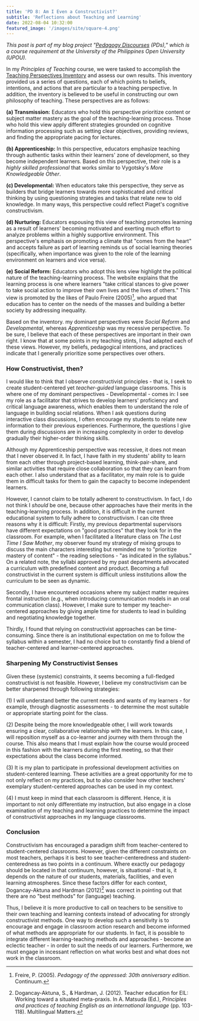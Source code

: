 ```yaml
---
title: 'PD 8: Am I Even a Constructivist?'
subtitle: 'Reflections about Teaching and Learning'
date: 2022-08-04 10:32:00
featured_image: '/images/site/square-4.png'
---
```

*This post is part of my blog project "[Pedagogy Discourses](https://www.pedagogydiscs.wordpress.com) (PDs)," which is a course requirement at the University of the Philippines Open University (UPOU).*

In my *Principles of Teaching* course, we were tasked to accomplish the [Teaching Perspectives Inventory](http://www.teachingperspectives.com/tpi/) and assess our own results. This inventory provided us a series of questions, each of which points to beliefs, intentions, and actions that are particular to a teaching perspective. In addition, the inventory is believed to be useful in constructing our own philosophy of teaching. These perspectives are as follows:

**(a) Transmission:** Educators who hold this perspective prioritize content or subject matter mastery as the goal of the teaching-learning process. Those who hold this view apply different strategies grounded on cognitive information processing such as setting clear objectives, providing reviews, and finding the appropriate pacing for lectures.

**(b) Apprenticeship:** In this perspective, educators emphasize teaching through authentic tasks within their learners' zone of development, so they become independent learners. Based on this perspective, their role is a *highly skilled professional* that works similar to Vygotsky's *More Knowledgeable Other*. 

**(c) Developmental:** When educators take this perspective, they serve as builders that bridge learners towards more sophisticated and critical thinking by using questioning strategies and tasks that relate new to old knowledge. In many ways, this perspective could reflect Piaget's cognitive constructivism.

**(d) Nurturing:** Educators espousing this view of teaching promotes learning as a result of learners' becoming motivated and exerting much effort to analyze problems within a highly supportive environment. This perspective's emphasis on promoting a climate that "comes from the heart" and accepts failure as part of learning reminds us of social learning theories (specifically, when importance was given to the role of the learning environment on learners and vice versa).

**(e) Social Reform:** Educators who adopt this lens view highlight the political nature of the teaching-learning process. The website explains that the learning process is one where learners "take critical stances to give power to take social action to improve their own lives and the lives of others." This view is promoted by the likes of Paulo Freire (2005)[^1], who argued that education has to center on the needs of the masses and building a better society by addressing inequality. 

Based on the inventory. my dominant perspectives were *Social Reform* and *Developmental*, whereas *Apprenticeship* was my recessive perspective. To be sure, I believe that each of these perspectives are important in their own right. I know that at some points in my teaching stints, I had adapted each of these views. However, my beliefs, pedagogical intentions, and practices indicate that I generally prioritize some perspectives over others. 

### How Constructivist, then?

I would like to think that I observe constructivist principles - that is, I seek to create student-centered yet *teacher-guided* language classrooms. This is where one of my dominant perspectives - Developmental - comes in: I see my role as a facilitator that strives to develop learners' proficiency and critical language awareness, which enables them to understand the role of language in building social relations. When I ask questions during interactive class discussions, I often encourage my students to relate new information to their previous experiences. Furthermore, the questions I give them during discussions are in increasing complexity in order to develop gradually their higher-order thinking skills. 

Although my Apprenticeship perspective was recessive, it does not mean that I never observed it. In fact, I have faith in my students' ability to learn from each other through project-based learning, think-pair-share, and similar activities that require close collaboration so that they can learn from each other. I also understand that as a facilitator, my main role is to guide them in difficult tasks for them to gain the capacity to become independent learners. 

However, I cannot claim to be totally adherent to constructivism. In fact, I do not think I *should* be one, because other approaches have their merits in the teaching-learning process. In addition, it is difficult in the current educational system to fully adhere to constructivism. I can cite three reasons why it is difficult: Firstly, my previous departmental supervisors have different expectations on "good practices" that they look for in the classroom. For example, when I facilitated a literature class on *The Last Time I Saw Mother*, my observer found my strategy of mixing groups to discuss the main characters interesting but reminded me to "prioritize mastery of content" - the reading selections - "as indicated in the syllabus." On a related note, the syllabi approved by my past departments advocated a curriculum with predefined content and product. Becoming a full constructivist in the current system is difficult unless institutions allow the curriculum to be seen as dynamic.

Secondly, I have encountered occasions where my subject matter requires frontal instruction (e.g., when introducing communication models in an oral communication class). However, I make sure to temper my teacher-centered approaches by giving ample time for students to lead in building and negotiating knowledge together. 

Thirdly, I found that relying on constructivist approaches can be time-consuming. Since there is an institutional expectation on me to follow the syllabus within a semester, I had no choice but to constantly find a blend of teacher-centered and learner-centered approaches. 

### Sharpening My Constructivist Senses

Given these (systemic) constraints, it seems becoming a full-fledged constructivist is not feasible. However, I believe my constructivism can be better sharpened through following strategies: 

(1) I will understand better the current needs and wants of my learners - for example, through diagnostic assessments - to determine the most suitable or appropriate starting point for the class.

(2) Despite being the more knowledgeable other, I will work towards ensuring a clear, collaborative relationship with the learners. In this case, I will reposition myself as a co-learner and journey with them through the course. This also means that I must explain how the course would proceed in this fashion with the learners during the first meeting, so that their expectations about the class become informed. 

(3) It is my plan to participate in professional development activities on student-centered learning. These activities are a great opportunity for me to not only reflect on my practices, but to also consider how other teachers' exemplary student-centered approaches can be used in my context. 

(4) I must keep in mind that each classroom is different. Hence, it is important to not only differentiate my instruction, but also engage in a close examination of my teaching and learning practices to determine the impact of constructivist approaches in my language classrooms. 

### Conclusion

Constructivism has encouraged a paradigm shift from teacher-centered to student-centered classrooms. However, given the different constraints on most teachers, perhaps it is best to see teacher-centeredness and student-centeredness as two points in a continuum. Where exactly our pedagogy should be located in that continuum, however, is situational - that is, it depends on the nature of our students, materials, facilities, and even learning atmospheres. Since these factors differ for each context, Dogancay-Aktuna and Hardman (2012)[^2] was correct in pointing out that there are no "best methods" for (language) teaching. 

Thus, I believe it is more productive to call on teachers to be sensitive to their own teaching and learning contexts instead of advocating for strongly constructivist methods. One way to develop such a sensitivity is to encourage and engage in classroom action research and become informed of what methods are appropriate for our students. In fact, it is possible to integrate different learning-teaching methods and approaches - become an eclectic teacher - in order to suit the needs of our learners. Furthermore, we must engage in incessant reflection on what works best and what does not work in the classroom. 

[^1]: Freire, P. (2005). *Pedagogy of the oppressed: 30th anniversary edition*. Continuum.
[^2]: Dogancay-Aktuna, S., & Hardman, J. (2012). Teacher education for EIL: Working toward a situated meta-praxis. In A. Matsuda (Ed.), *Principles and practices of teaching English as an international language* (pp. 103-118). Multilingual Matters.  
